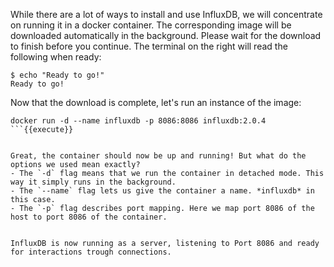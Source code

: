 
While there are a lot of ways to install and use InfluxDB, we will concentrate on running it in a docker container. The corresponding image will be downloaded automatically in the background. Please wait for the download to finish before you continue. The terminal on the right will read the following when ready: 

```
$ echo "Ready to go!"
Ready to go!
```

Now that the download is complete, let's run an instance of the image:

```
docker run -d --name influxdb -p 8086:8086 influxdb:2.0.4
```{{execute}}


Great, the container should now be up and running! But what do the options we used mean exactly?
- The `-d` flag means that we run the container in detached mode. This way it simply runs in the background. 
- The `--name` flag lets us give the container a name. *influxdb* in this case.
- The `-p` flag describes port mapping. Here we map port 8086 of the host to port 8086 of the container.


InfluxDB is now running as a server, listening to Port 8086 and ready for interactions trough connections.